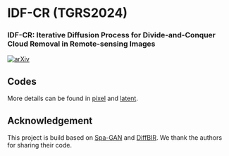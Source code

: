 # IDF-CR (TGRS2024)
### IDF-CR: Iterative Diffusion Process for Divide-and-Conquer Cloud Removal in Remote-sensing Images

[![arXiv](https://img.shields.io/badge/arXiv-Paper-blue.svg)](https://export.arxiv.org/abs/2403.11870)<br>

## Codes

More details can be found in [pixel](https://github.com/SongYxing/IDF-CR/blob/main/pixel) and  [latent](https://github.com/SongYxing/IDF-CR/blob/main/latent).

## Acknowledgement

This project is build based on [Spa-GAN](https://github.com/Penn000/SpA-GAN_for_cloud_removal) and [DiffBIR](https://github.com/XPixelGroup/DiffBIR). We thank the authors for sharing their code.
